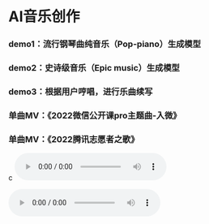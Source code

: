 # AI音乐创作

### demo1：流行钢琴曲纯音乐（Pop-piano）生成模型
### demo2：史诗级音乐（Epic music）生成模型
### demo3：根据用户哼唱，进行乐曲续写
### 单曲MV：《2022微信公开课pro主题曲-入微》
### 单曲MV：《2022腾讯志愿者之歌》
c
<audio controls="">
<source src="/music/resource/audio/lovely_ages.mp3" type="audio/mp3" />
</audio>

<audio controls="">
<source src="/music/resource/audio/chord1.mp3" type="audio/mp3" />
</audio>

